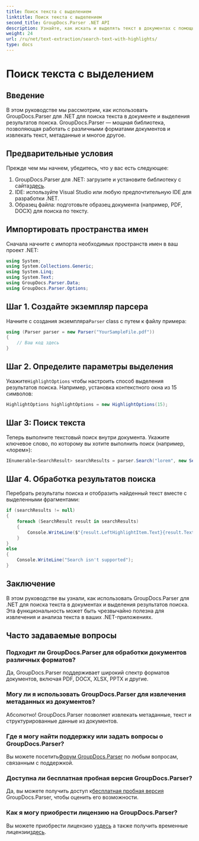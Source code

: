 ```yaml
---
title: Поиск текста с выделением
linktitle: Поиск текста с выделением
second_title: GroupDocs.Parser .NET API
description: Узнайте, как искать и выделять текст в документах с помощью GroupDocs.Parser для .NET. Эффективно извлекайте ценную информацию.
weight: 24
url: /ru/net/text-extraction/search-text-with-highlights/
type: docs
---
```

# Поиск текста с выделением

## Введение
В этом руководстве мы рассмотрим, как использовать GroupDocs.Parser для .NET для поиска текста в документе и выделения результатов поиска. GroupDocs.Parser — мощная библиотека, позволяющая работать с различными форматами документов и извлекать текст, метаданные и многое другое.
## Предварительные условия
Прежде чем мы начнем, убедитесь, что у вас есть следующее:
1.  GroupDocs.Parser для .NET: загрузите и установите библиотеку с сайта[здесь](https://releases.groupdocs.com/parser/net/).
2. IDE: используйте Visual Studio или любую предпочтительную IDE для разработки .NET.
3. Образец файла: подготовьте образец документа (например, PDF, DOCX) для поиска по тексту.

## Импортировать пространства имен
Сначала начните с импорта необходимых пространств имен в ваш проект .NET:
```csharp
using System;
using System.Collections.Generic;
using System.Linq;
using System.Text;
using GroupDocs.Parser.Data;
using GroupDocs.Parser.Options;
```
## Шаг 1. Создайте экземпляр парсера
 Начните с создания экземпляра`Parser` class с путем к файлу примера:
```csharp
using (Parser parser = new Parser("YourSampleFile.pdf"))
{
    // Ваш код здесь
}
```
## Шаг 2. Определите параметры выделения
 Укажите`HighlightOptions` чтобы настроить способ выделения результатов поиска. Например, установка контекстного окна из 15 символов:
```csharp
HighlightOptions highlightOptions = new HighlightOptions(15);
```
## Шаг 3: Поиск текста
Теперь выполните текстовый поиск внутри документа. Укажите ключевое слово, по которому вы хотите выполнить поиск (например, «лорем»):
```csharp
IEnumerable<SearchResult> searchResults = parser.Search("lorem", new SearchOptions(true, false, false, highlightOptions));
```
## Шаг 4. Обработка результатов поиска
Перебрать результаты поиска и отобразить найденный текст вместе с выделенными фрагментами:
```csharp
if (searchResults != null)
{
    foreach (SearchResult result in searchResults)
    {
        Console.WriteLine($"{result.LeftHighlightItem.Text}{result.Text}{result.RightHighlightItem.Text}");
    }
}
else
{
    Console.WriteLine("Search isn't supported");
}
```

## Заключение
В этом руководстве вы узнали, как использовать GroupDocs.Parser для .NET для поиска текста в документах и выделения результатов поиска. Эта функциональность может быть чрезвычайно полезна для извлечения и анализа текста в ваших .NET-приложениях.

## Часто задаваемые вопросы
### Подходит ли GroupDocs.Parser для обработки документов различных форматов?
Да, GroupDocs.Parser поддерживает широкий спектр форматов документов, включая PDF, DOCX, XLSX, PPTX и другие.
### Могу ли я использовать GroupDocs.Parser для извлечения метаданных из документов?
Абсолютно! GroupDocs.Parser позволяет извлекать метаданные, текст и структурированные данные из документов.
### Где я могу найти поддержку или задать вопросы о GroupDocs.Parser?
 Вы можете посетить[Форум GroupDocs.Parser](https://forum.groupdocs.com/c/parser/17) по любым вопросам, связанным с поддержкой.
### Доступна ли бесплатная пробная версия GroupDocs.Parser?
 Да, вы можете получить доступ к[бесплатная пробная версия](https://releases.groupdocs.com/) GroupDocs.Parser, чтобы оценить его возможности.
### Как я могу приобрести лицензию на GroupDocs.Parser?
 Вы можете приобрести лицензию у[здесь](https://purchase.groupdocs.com/buy) а также получить временные лицензии[здесь](https://purchase.groupdocs.com/temporary-license/).